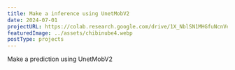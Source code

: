 ```yaml
---
title: Make a inference using UnetMobV2
date: 2024-07-01
projectURL: https://colab.research.google.com/drive/1X_NblSN1MHGfuNcnVe1whwmGaVzgpN69?usp=sharing
featuredImage: ../assets/chibinube4.webp
postType: projects
---
```

Make a prediction using UnetMobV2
